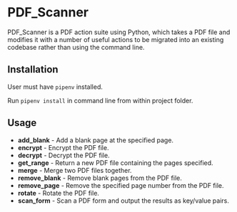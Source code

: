 # PDF_Scanner

PDF_Scanner is a PDF action suite using Python, which takes a PDF file and modifies it with a number of useful actions to be migrated into an existing codebase rather than using the command line.


## Installation

User must have `pipenv` installed.

Run `pipenv install` in command line from within project folder.

## Usage

- **add_blank** - Add a blank page at the specified page.
- **encrypt** - Encrypt the PDF file.
- **decrypt** - Decrypt the PDF file.
- **get_range** - Return a new PDF file containing the pages specified.
- **merge** - Merge two PDF files together.
- **remove_blank** - Remove blank pages from the PDF file.
- **remove_page** - Remove the specified page number from the PDF file.
- **rotate** - Rotate the PDF file.
- **scan_form** - Scan a PDF form and output the results as key/value pairs.
